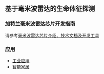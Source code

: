 ## 基于毫米波雷达的生命体征探测

### 加特兰毫米波雷达芯片开发指南

请参考[毫米波雷达芯片介绍、技术文档及开发工具](https://www.calterah.com/producttypes/rhine/)

### 应用

- [工业应用](https://www.calterah.com/application/industrial/)
- [智能家居](https://www.calterah.com/applications/smart-home)